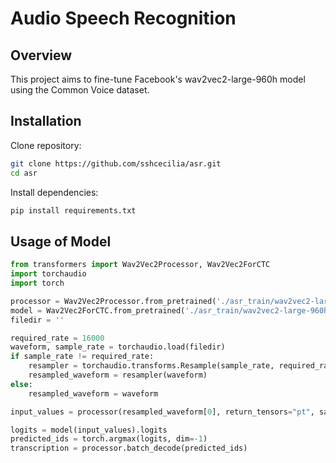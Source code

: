 # Audio Speech Recognition

## Overview

This project aims to fine-tune Facebook's wav2vec2-large-960h model using the Common Voice dataset.

## Installation

Clone repository:
```bash
git clone https://github.com/sshcecilia/asr.git
cd asr
```

Install dependencies:
```bash
pip install requirements.txt
```

## Usage of Model

```python
from transformers import Wav2Vec2Processor, Wav2Vec2ForCTC
import torchaudio
import torch

processor = Wav2Vec2Processor.from_pretrained('./asr_train/wav2vec2-large-960h-cv')
model = Wav2Vec2ForCTC.from_pretrained('./asr_train/wav2vec2-large-960h-cv')
filedir = ''

required_rate = 16000
waveform, sample_rate = torchaudio.load(filedir)
if sample_rate != required_rate:
    resampler = torchaudio.transforms.Resample(sample_rate, required_rate)
    resampled_waveform = resampler(waveform)
else:
    resampled_waveform = waveform

input_values = processor(resampled_waveform[0], return_tensors="pt", sampling_rate = required_rate).input_values

logits = model(input_values).logits
predicted_ids = torch.argmax(logits, dim=-1)
transcription = processor.batch_decode(predicted_ids)
```
